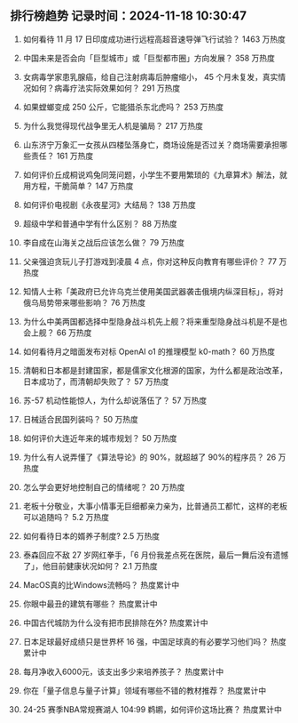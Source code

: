 
## 排行榜趋势 记录时间：2024-11-18 10:30:47
  
  1. 如何看待 11 月 17 日印度成功进行远程高超音速导弹飞行试验？ 1463 万热度
    
  2. 中国未来是否会向「巨型城市」或「巨型都市圈」方向发展？ 358 万热度
    
  3. 女病毒学家患乳腺癌，给自己注射病毒后肿瘤缩小， 45 个月未复发，真实情况如何？病毒疗法实际效果如何？ 291 万热度
    
  4. 如果螳螂变成 250 公斤，它能猎杀东北虎吗？ 253 万热度
    
  5. 为什么我觉得现代战争里无人机是骗局？ 217 万热度
    
  6. 山东济宁万象汇一女孩从四楼坠落身亡，商场设施是否过关？商场需要承担哪些责任？ 161 万热度
    
  7. 如何评价丘成桐说鸡兔同笼问题，小学生不要用繁琐的《九章算术》解法，就用方程，干脆简单？ 147 万热度
    
  8. 如何评价电视剧《永夜星河》大结局？ 138 万热度
    
  9. 超级中学和普通中学有什么区别？ 88 万热度
    
  10. 李自成在山海关之战后应该怎么做？ 79 万热度
    
  11. 父亲强迫贪玩儿子打游戏到凌晨 4 点，你对这种反向教育有哪些评价？ 77 万热度
    
  12. 知情人士称「美政府已允许乌克兰使用美国武器袭击俄境内纵深目标」，将对俄乌局势带来哪些影响？ 76 万热度
    
  13. 为什么中美两国都选择中型隐身战斗机先上舰？将来重型隐身战斗机是不是也会上舰？ 66 万热度
    
  14. 如何看待月之暗面发布对标 OpenAI o1 的推理模型 k0-math？ 60 万热度
    
  15. 清朝和日本都是封建国家，都是儒家文化根源的国家，为什么都是政治改革，日本成功了，而清朝却失败了？ 57 万热度
    
  16. 苏-57 机动性能惊人，为什么却说落伍了？ 57 万热度
    
  17. 日械适合民国列装吗？ 50 万热度
    
  18. 如何评价大连近年来的城市规划？ 50 万热度
    
  19. 为什么有人说弄懂了《算法导论》的 90%，就超越了 90%的程序员？ 26 万热度
    
  20. 怎么学会更好地控制自己的情绪呢？ 20 万热度
    
  21. 老板十分敬业，大事小情事无巨细都亲力亲为，比普通员工都忙，这样的老板可以追随吗？ 5.2 万热度
    
  22. 如何看待日本的婿养子制度? 2.5 万热度
    
  23. 泰森回应不敌 27 岁网红拳手，「6 月份我差点死在医院，最后一舞后没有遗憾了」，他目前健康状况如何？ 2.1 万热度
    
  24. MacOS真的比Windows流畅吗？ 热度累计中
    
  25. 你眼中最丑的建筑有哪些？ 热度累计中
    
  26. 中国古代城防为什么没有把市民排除在外? 热度累计中
    
  27. 日本足球最好成绩只是世界杯 16 强，中国足球真的有必要学习他们吗？ 热度累计中
    
  28. 每月净收入6000元，该支出多少来培养孩子？ 热度累计中
    
  29. 你在「量子信息与量子计算」领域有哪些不错的教材推荐？ 热度累计中
    
  30. 24-25 赛季NBA常规赛湖人 104:99 鹈鹕，如何评价这场比赛？ 热度累计中
    